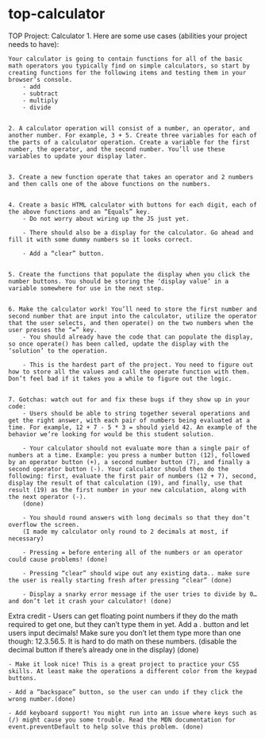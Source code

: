 # top-calculator
TOP Project: Calculator
    1. Here are some use cases (abilities your project needs to have):

    Your calculator is going to contain functions for all of the basic math operators you typically find on simple calculators, so start by creating functions for the following items and testing them in your browser’s console.
        - add
        - subtract
        - multiply
        - divide


    2. A calculator operation will consist of a number, an operator, and another number. For example, 3 + 5. Create three variables for each of the parts of a calculator operation. Create a variable for the first number, the operator, and the second number. You’ll use these variables to update your display later.


    3. Create a new function operate that takes an operator and 2 numbers and then calls one of the above functions on the numbers.


    4. Create a basic HTML calculator with buttons for each digit, each of the above functions and an “Equals” key.
        - Do not worry about wiring up the JS just yet.

        - There should also be a display for the calculator. Go ahead and fill it with some dummy numbers so it looks correct.

        - Add a “clear” button.


    5. Create the functions that populate the display when you click the number buttons. You should be storing the ‘display value’ in a variable somewhere for use in the next step.


    6. Make the calculator work! You’ll need to store the first number and second number that are input into the calculator, utilize the operator that the user selects, and then operate() on the two numbers when the user presses the “=” key.
        - You should already have the code that can populate the display, so once operate() has been called, update the display with the ‘solution’ to the operation.

        - This is the hardest part of the project. You need to figure out how to store all the values and call the operate function with them. Don’t feel bad if it takes you a while to figure out the logic.


    7. Gotchas: watch out for and fix these bugs if they show up in your code:
        - Users should be able to string together several operations and get the right answer, with each pair of numbers being evaluated at a time. For example, 12 + 7 - 5 * 3 = should yield 42. An example of the behavior we’re looking for would be this student solution.

        - Your calculator should not evaluate more than a single pair of numbers at a time. Example: you press a number button (12), followed by an operator button (+), a second number button (7), and finally a second operator button (-). Your calculator should then do the following: first, evaluate the first pair of numbers (12 + 7), second, display the result of that calculation (19), and finally, use that result (19) as the first number in your new calculation, along with the next operator (-).
        (done)

        - You should round answers with long decimals so that they don’t overflow the screen.
        (I made my calculator only round to 2 decimals at most, if necessary)

        - Pressing = before entering all of the numbers or an operator could cause problems! (done)

        - Pressing “clear” should wipe out any existing data.. make sure the user is really starting fresh after pressing “clear” (done)

        - Display a snarky error message if the user tries to divide by 0… and don’t let it crash your calculator! (done)



Extra credit
    - Users can get floating point numbers if they do the math required to get one, but they can’t type them in yet. Add a . button and let users input decimals! Make sure you don’t let them type more than one though: 12.3.56.5. It is hard to do math on these numbers. (disable the decimal button if there’s already one in the display)
    (done)

    - Make it look nice! This is a great project to practice your CSS skills. At least make the operations a different color from the keypad buttons.

    - Add a “backspace” button, so the user can undo if they click the wrong number.(done)

    - Add keyboard support! You might run into an issue where keys such as (/) might cause you some trouble. Read the MDN documentation for event.preventDefault to help solve this problem. (done)
